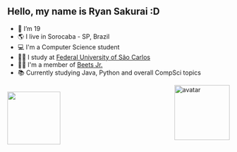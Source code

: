 ## Hello, my name is Ryan Sakurai :D

- 🎂 I’m 19
- 🌎 I live in Sorocaba - SP, Brazil
- 💻 I'm a Computer Science student
- 👨‍🎓 I study at [Federal University of São Carlos](https://en.wikipedia.org/wiki/Federal_University_of_S%C3%A3o_Carlos)
- 👨‍💼 I'm a member of [Beets Jr.](https://www.beetsjr.com.br/)
- 📚 Currently studying Java, Python and overall CompSci topics

<img align="right" alt="avatar" height="125" src="https://cdn.discordapp.com/attachments/217375748107796480/1036649387293683753/avatar_2_024036.png">
<!--- Avatar source: https://picrew.me/image_maker/1115377 --->

##

<img height="120em" src="https://github-readme-stats.vercel.app/api/top-langs/?username=ryansakurai&layout=compact&langs_count=7&theme=aura"/>
